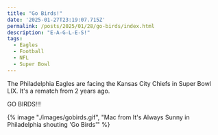 ```yaml
---
title: "Go Birds!"
date: '2025-01-27T23:19:07.715Z'
permalink: /posts/2025/01/28/go-birds/index.html
description: "E-A-G-L-E-S!"
tags:
  - Eagles
  - Football
  - NFL
  - Super Bowl
---
```

The Philadelphia Eagles are facing the Kansas City Chiefs in Super Bowl LIX. It's a rematch from 2 years ago.
<!-- excerpt -->

GO BIRDS!!!

{% image "./images/gobirds.gif", "Mac from It's Always Sunny in Philadelphia shouting 'Go Birds'" %}